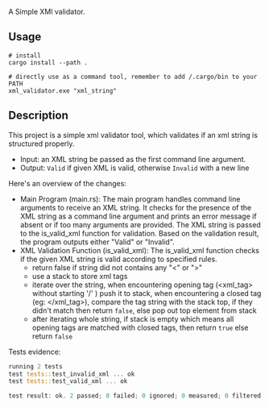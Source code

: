 A Simple XMl validator.
## Usage
```shell
# install
cargo install --path .

# directly use as a command tool, remember to add /.cargo/bin to your PATH
xml_validator.exe "xml_string"
```

## Description
This project is a simple xml validator tool, which validates if an xml string is structured properly.
- Input: an XML string be passed as the first command line argument.
- Output: `Valid` if given XML is valid, otherwise `Invalid` with a new line

Here's an overview of the changes:
- Main Program (main.rs):
The main program handles command line arguments to receive an XML string.
It checks for the presence of the XML string as a command line argument and prints an error message if absent or if too many arguments are provided.
The XML string is passed to the is_valid_xml function for validation.
Based on the validation result, the program outputs either "Valid" or "Invalid".
- XML Validation Function (is_valid_xml):
The is_valid_xml function checks if the given XML string is valid according to specified rules. 
  - return false if string did not contains any "<" or ">" 
  - use a stack to store xml tags
  - iterate over the string, when encountering opening tag (<xml_tag> without starting '/' ) push it to stack, when encountering a closed tag (eg: </xml_tag>), compare the tag string with the stack top, if they didn't match then return `false`, else pop out top element from stack
  - after iterating whole string, if stack is empty which means all opening tags are matched with closed tags, then return `true` else return `false`



Tests evidence:
```rust
running 2 tests
test tests::test_invalid_xml ... ok
test tests::test_valid_xml ... ok

test result: ok. 2 passed; 0 failed; 0 ignored; 0 measured; 0 filtered out; finished in 0.00s
```